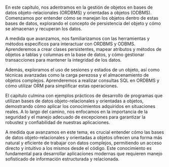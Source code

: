 En este capítulo, nos adentramos en la gestión de objetos en bases de datos objeto-relacionales (ORDBMS) y orientadas a objetos (ODBMS). Comenzamos por entender cómo se manejan los objetos dentro de estas bases de datos, explorando el concepto de persistencia del objeto y cómo se almacenan y recuperan los datos.

A medida que avanzamos, nos familiarizamos con las herramientas y métodos específicos para interactuar con ORDBMS y ODBMS. Aprenderemos a crear clases persistentes, mapear atributos y métodos de objetos a tablas y columnas en la base de datos, y cómo gestionar transacciones para mantener la integridad de los datos.

Además, exploramos el uso de sesiones y estados de un objeto, así como técnicas avanzadas como la carga perezosa y el almacenamiento de objetos complejos. Aprenderemos a realizar consultas SQL en ORDBMS y cómo utilizar ORM para simplificar estas operaciones.

El capítulo culmina con ejemplos prácticos de desarrollo de programas que utilizan bases de datos objeto-relacionales y orientadas a objetos, demostrando cómo aplicar los conocimientos adquiridos en situaciones reales. A lo largo del camino, nos enfocamos en la importancia de la seguridad y el manejo adecuado de excepciones para garantizar la robustez y confiabilidad de nuestras aplicaciones.

A medida que avanzamos en este tema, es crucial entender cómo las bases de datos objeto-relacionales y orientadas a objetos ofrecen una forma más natural y eficiente de trabajar con datos complejos, permitiendo un acceso directo y intuitivo a los mismos desde el código. Este conocimiento es fundamental para desarrollar aplicaciones modernas que requieren manejo sofisticado de información estructurada y relacionada.

